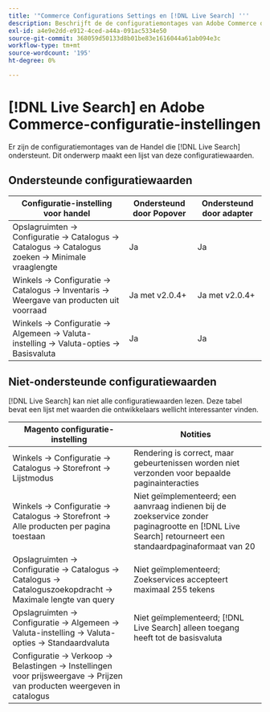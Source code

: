 ```yaml
---
title: '"Commerce Configurations Settings en [!DNL Live Search] '''
description: Beschrijft de de configuratiemontages van Adobe Commerce die [!DNL Live Search] kan lezen.
exl-id: a4e9e2dd-e912-4ced-a44a-091ac5334e50
source-git-commit: 368059d50133d8b01be83e1616044a61ab094e3c
workflow-type: tm+mt
source-wordcount: '195'
ht-degree: 0%

---
```


# [!DNL Live Search] en Adobe Commerce-configuratie-instellingen

Er zijn de configuratiemontages van de Handel die [!DNL Live Search] ondersteunt. Dit onderwerp maakt een lijst van deze configuratiewaarden.

## Ondersteunde configuratiewaarden

| Configuratie-instelling voor handel | Ondersteund door Popover | Ondersteund door adapter |
|---|---|---|
| Opslagruimten -> Configuratie -> Catalogus -> Catalogus -> Catalogus zoeken -> Minimale vraaglengte | Ja | Ja |
| Winkels -> Configuratie -> Catalogus -> Inventaris -> Weergave van producten uit voorraad | Ja met v2.0.4+ | Ja met v2.0.4+ |
| Winkels -> Configuratie -> Algemeen -> Valuta-instelling -> Valuta-opties -> Basisvaluta | Ja | Ja |

## Niet-ondersteunde configuratiewaarden

[!DNL Live Search] kan niet alle configuratiewaarden lezen. Deze tabel bevat een lijst met waarden die ontwikkelaars wellicht interessanter vinden.

| Magento configuratie-instelling | Notities |
|---|---|
| Winkels -> Configuratie -> Catalogus -> Storefront -> Lijstmodus | Rendering is correct, maar gebeurtenissen worden niet verzonden voor bepaalde paginainteracties |
| Winkels -> Configuratie -> Catalogus -> Storefront -> Alle producten per pagina toestaan | Niet geïmplementeerd; een aanvraag indienen bij de zoekservice zonder paginagrootte en [!DNL Live Search] retourneert een standaardpaginaformaat van 20 |
| Opslagruimten -> Configuratie -> Catalogus -> Catalogus -> Cataloguszoekopdracht -> Maximale lengte van query | Niet geïmplementeerd; Zoekservices accepteert maximaal 255 tekens |
| Opslagruimten -> Configuratie -> Algemeen -> Valuta-instelling -> Valuta-opties -> Standaardvaluta | Niet geïmplementeerd; [!DNL Live Search] alleen toegang heeft tot de basisvaluta |
| Configuratie -> Verkoop -> Belastingen -> Instellingen voor prijsweergave -> Prijzen van producten weergeven in catalogus |  |
